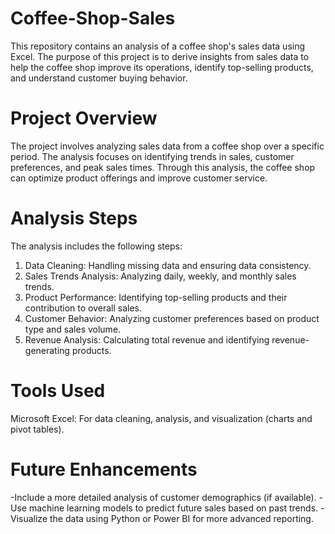 # Coffee-Shop-Sales
This repository contains an analysis of a coffee shop's sales data using Excel. The purpose of this project is to derive insights from sales data to help the coffee shop improve its operations, identify top-selling products, and understand customer buying behavior.
# Project Overview
The project involves analyzing sales data from a coffee shop over a specific period. The analysis focuses on identifying trends in sales, customer preferences, and peak sales times. Through this analysis, the coffee shop can optimize product offerings and improve customer service.
# Analysis Steps
The analysis includes the following steps:

1. Data Cleaning: Handling missing data and ensuring data consistency.
2. Sales Trends Analysis: Analyzing daily, weekly, and monthly sales trends.
3. Product Performance: Identifying top-selling products and their contribution to overall sales.
4. Customer Behavior: Analyzing customer preferences based on product type and sales volume.
5. Revenue Analysis: Calculating total revenue and identifying revenue-generating products.

# Tools Used
Microsoft Excel: For data cleaning, analysis, and visualization (charts and pivot tables).

# Future Enhancements
 -Include a more detailed analysis of customer demographics (if available).
 -Use machine learning models to predict future sales based on past trends.
 -Visualize the data using Python or Power BI for more advanced reporting.
